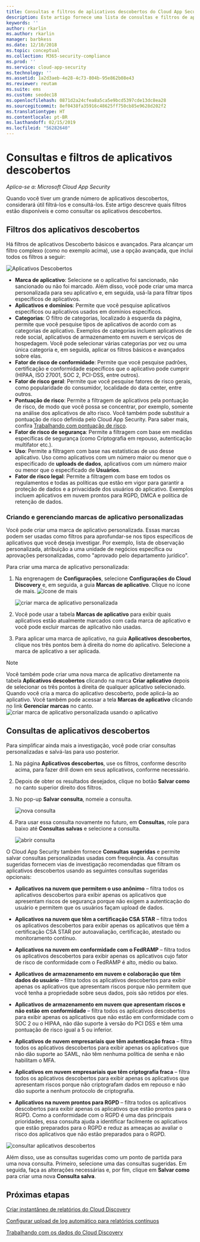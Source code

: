 ```yaml
---
title: Consultas e filtros de aplicativos descobertos do Cloud App Security
description: Este artigo fornece uma lista de consultas e filtros de aplicativos descobertos do Cloud App Security e explica como trabalhar com eles.
keywords: ''
author: rkarlin
ms.author: rkarlin
manager: barbkess
ms.date: 12/10/2018
ms.topic: conceptual
ms.collection: M365-security-compliance
ms.prod: ''
ms.service: cloud-app-security
ms.technology: ''
ms.assetid: 1a2d3aeb-4e28-4c73-804b-95e862b08e43
ms.reviewer: reutam
ms.suite: ems
ms.custom: seodec18
ms.openlocfilehash: 0871d2a24cfea8a5ca5e9bcd5397cde13dc8ea28
ms.sourcegitcommit: 8ef0438fa35916c48625ff750cb85e9628d202f2
ms.translationtype: HT
ms.contentlocale: pt-BR
ms.lasthandoff: 02/15/2019
ms.locfileid: "56282640"
---
```

# <a name="discovered-app-filters-and-queries"></a>Consultas e filtros de aplicativos descobertos

*Aplica-se a: Microsoft Cloud App Security*

Quando você tiver um grande número de aplicativos descobertos, considerará útil filtrá-los e consultá-los. Este artigo descreve quais filtros estão disponíveis e como consultar os aplicativos descobertos.  

## <a name="discovered-app-filters"></a>Filtros dos aplicativos descobertos

Há filtros de aplicativos Descoberto básicos e avançados. Para alcançar um filtro complexo (como no exemplo acima), use a opção avançada, que inclui todos os filtros a seguir:

![Aplicativos Descobertos](./media/discovered-apps.png)  


- **Marca de aplicativo**: Selecione se o aplicativo foi sancionado, não sancionado ou não foi marcado. Além disso, você pode criar uma marca personalizada para seu aplicativo e, em seguida, usá-la para filtrar tipos específicos de aplicativos. 
- **Aplicativos e domínios**: Permite que você pesquise aplicativos específicos ou aplicativos usados em domínios específicos. 
- **Categorias**: O filtro de categorias, localizado à esquerda da página, permite que você pesquise tipos de aplicativos de acordo com as categorias de aplicativo. Exemplos de categorias incluem aplicativos de rede social, aplicativos de armazenamento em nuvem e serviços de hospedagem. Você pode selecionar várias categorias por vez ou uma única categoria e, em seguida, aplicar os filtros básicos e avançados sobre elas.
- **Fator de risco de conformidade**: Permite que você pesquise padrões, certificação e conformidade específicos que o aplicativo pode cumprir (HIPAA, ISO 27001, SOC 2, PCI-DSS, entre outros).
- **Fator de risco geral**: Permite que você pesquise fatores de risco gerais, como popularidade do consumidor, localidade do data center, entre outros.
- **Pontuação de risco**: Permite a filtragem de aplicativos pela pontuação de risco, de modo que você possa se concentrar, por exemplo, somente na análise dos aplicativos de alto risco. Você também pode substituir a pontuação de risco definida pelo Cloud App Security. Para saber mais, confira [Trabalhando com pontuação de risco](risk-score.md).
- **Fator de risco de segurança**: Permite a filtragem com base em medidas específicas de segurança (como Criptografia em repouso, autenticação multifator etc.).
- **Uso**: Permite a filtragem com base nas estatísticas de uso desse aplicativo. Uso como aplicativos com um número maior ou menor que o especificado de **uploads de dados**, aplicativos com um número maior ou menor que o especificado de **Usuários**.
- **Fator de risco legal**: Permite a filtragem com base em todos os regulamentos e todas as políticas que estão em vigor para garantir a proteção de dados e a privacidade dos usuários do aplicativo. Exemplos incluem aplicativos em nuvem prontos para RGPD, DMCA e política de retenção de dados.

### <a name="creating-and-managing-custom-app-tags"></a>Criando e gerenciando marcas de aplicativo personalizadas

Você pode criar uma marca de aplicativo personalizada. Essas marcas podem ser usadas como filtros para aprofundar-se nos tipos específicos de aplicativos que você deseja investigar. Por exemplo, lista de observação personalizada, atribuição a uma unidade de negócios específica ou aprovações personalizadas, como "aprovado pelo departamento jurídico".

Para criar uma marca de aplicativo personalizada:

1. Na engrenagem de **Configurações**, selecione **Configurações do Cloud Discovery** e, em seguida, a guia **Marcas de aplicativo**. Clique no ícone de mais. ![ícone de mais](./media/plus-icon.png)

   ![criar marca de aplicativo personalizada](./media/create-app-tag.png)

2. Você pode usar a tabela **Marcas de aplicativo** para exibir quais aplicativos estão atualmente marcados com cada marca de aplicativo e você pode excluir marcas de aplicativo não usadas.

3. Para aplicar uma marca de aplicativo, na guia **Aplicativos descobertos**, clique nos três pontos bem à direita do nome do aplicativo. Selecione a marca de aplicativo a ser aplicada. 

> [!NOTE]
>Você também pode criar uma nova marca de aplicativo diretamente na tabela **Aplicativos descobertos** clicando na marca **Criar aplicativo** depois de selecionar os três pontos à direita de qualquer aplicativo selecionado. Quando você cria a marca do aplicativo descoberto, pode aplicá-la ao aplicativo. Você também pode acessar a tela **Marcas de aplicativo** clicando no link **Gerenciar marcas** no canto.
> ![criar marca de aplicativo personalizada usando o aplicativo](./media/create-app-tag-from-app.png)

## <a name="discovered-app-queries"></a>Consultas de aplicativos descobertos

Para simplificar ainda mais a investigação, você pode criar consultas personalizadas e salvá-las para uso posterior. 

1. Na página **Aplicativos descobertos**, use os filtros, conforme descrito acima, para fazer drill down em seus aplicativos, conforme necessário. 

2. Depois de obter os resultados desejados, clique no botão **Salvar como** no canto superior direito dos filtros. 

3. No pop-up **Salvar consulta**, nomeie a consulta.

   ![nova consulta](./media/new-query.png)

4. Para usar essa consulta novamente no futuro, em **Consultas**, role para baixo até **Consultas salvas** e selecione a consulta. 

   ![abrir consulta](./media/discovered-app-query.png)


O Cloud App Security também fornece **Consultas sugeridas** e permite salvar consultas personalizadas usadas com frequência. As consultas sugeridas fornecem vias de investigação recomendadas que filtram os aplicativos descobertos usando as seguintes consultas sugeridas opcionais:

 - **Aplicativos na nuvem que permitem o uso anônimo** – filtra todos os aplicativos descobertos para exibir apenas os aplicativos que apresentam riscos de segurança porque não exigem a autenticação do usuário e permitem que os usuários façam upload de dados.

 - **Aplicativos na nuvem que têm a certificação CSA STAR** – filtra todos os aplicativos descobertos para exibir apenas os aplicativos que têm a certificação CSA STAR por autoavaliação, certificação, atestado ou monitoramento contínuo.

 - **Aplicativos na nuvem em conformidade com o FedRAMP** – filtra todos os aplicativos descobertos para exibir apenas os aplicativos cujo fator de risco de conformidade com o FedRAMP é alto, médio ou baixo. 

 - **Aplicativos de armazenamento em nuvem e colaboração que têm dados do usuário** – filtra todos os aplicativos descobertos para exibir apenas os aplicativos que apresentam riscos porque não permitem que você tenha a propriedade sobre seus dados, pois são retidos por eles.

 - **Aplicativos de armazenamento em nuvem que apresentam riscos e não estão em conformidade** – filtra todos os aplicativos descobertos para exibir apenas os aplicativos que não estão em conformidade com o SOC 2 ou o HIPAA, não dão suporte à versão do PCI DSS e têm uma pontuação de risco igual a 5 ou inferior.

 - **Aplicativos de nuvem empresariais que têm autenticação fraca** – filtra todos os aplicativos descobertos para exibir apenas os aplicativos que não dão suporte ao SAML, não têm nenhuma política de senha e não habilitam o MFA.

 - **Aplicativos em nuvem empresariais que têm criptografia fraca** – filtra todos os aplicativos descobertos para exibir apenas os aplicativos que apresentam riscos porque não criptografam dados em repouso e não dão suporte a nenhum protocolo de criptografia.

- **Aplicativos na nuvem prontos para RGPD** – filtra todos os aplicativos descobertos para exibir apenas os aplicativos que estão prontos para o RGPD. Como a conformidade com o RGPD é uma das principais prioridades, essa consulta ajuda a identificar facilmente os aplicativos que estão preparados para o RGPD e reduz as ameaças ao avaliar o risco dos aplicativos que não estão preparados para o RGPD.
 
![consultar aplicativos descobertos](./media/queries-discovered-apps.png)

 
Além disso, use as consultas sugeridas como um ponto de partida para uma nova consulta. Primeiro, selecione uma das consultas sugeridas. Em seguida, faça as alterações necessárias e, por fim, clique em **Salvar como** para criar uma nova **Consulta salva**.


## <a name="next-steps"></a>Próximas etapas
 
[Criar instantâneo de relatórios do Cloud Discovery](create-snapshot-cloud-discovery-reports.md)

[Configurar upload de log automático para relatórios contínuos](configure-automatic-log-upload-for-continuous-reports.md)

[Trabalhando com os dados do Cloud Discovery](working-with-cloud-discovery-data.md)

